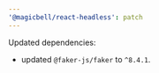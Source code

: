 ```yaml
---
'@magicbell/react-headless': patch
---
```


Updated dependencies:

- updated `@faker-js/faker` to `^8.4.1`.
